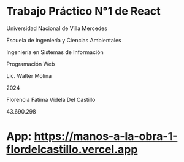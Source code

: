 # Trabajo Práctico N°1 de React
Universidad Nacional de Villa Mercedes

Escuela de Ingeniería y Ciencias Ambientales

Ingeniería en Sistemas de Información

Programación Web

Lic. Walter Molina

2024

Florencia Fatima Videla Del Castillo

43.690.298

#  App: https://manos-a-la-obra-1-flordelcastillo.vercel.app
